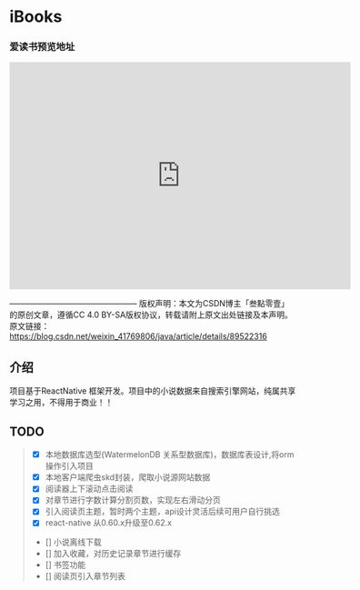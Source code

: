 # iBooks
### 爱读书预览地址
<iframe height="400" width="600" src="https://www.bilibili.com/video/BV1Jk4y1z7hA/" scrolling="no" border="0" frameborder="no" framespacing="0" allowfullscreen="true"> </iframe>

————————————————
版权声明：本文为CSDN博主「叁點零壹」的原创文章，遵循CC 4.0 BY-SA版权协议，转载请附上原文出处链接及本声明。
原文链接：https://blog.csdn.net/weixin_41769806/java/article/details/89522316
## 介绍
项目基于ReactNative 框架开发。项目中的小说数据来自搜索引擎网站，纯属共享学习之用，不得用于商业！！
## TODO
> * [x] 本地数据库选型(WatermelonDB 关系型数据库)，数据库表设计,将orm操作引入项目
> * [x] 本地客户端爬虫skd封装，爬取小说源网站数据
> * [x] 阅读器上下滚动点击阅读
> * [x] 对章节进行字数计算分割页数，实现左右滑动分页
> * [x] 引入阅读页主题，暂时两个主题，api设计灵活后续可用户自行挑选
> * [x] react-native 从0.60.x升级至0.62.x
> * [] 小说离线下载
> * [] 加入收藏，对历史记录章节进行缓存
> * [] 书签功能
> * [] 阅读页引入章节列表
